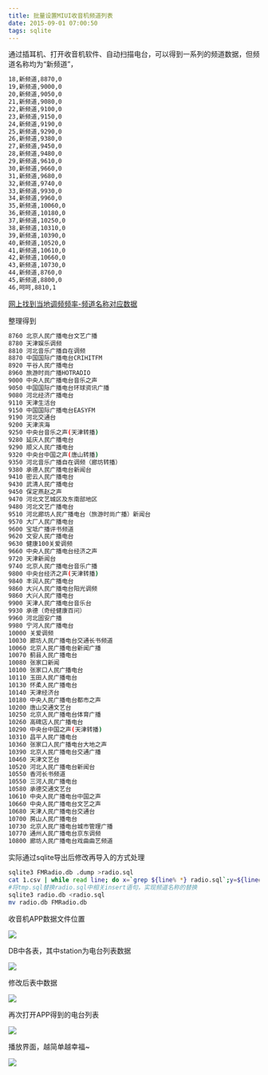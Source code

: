```yaml
---
title: 批量设置MIUI收音机频道列表
date: 2015-09-01 07:00:50
tags: sqlite
---
```


通过插耳机、打开收音机软件、自动扫描电台，可以得到一系列的频道数据，但频道名称均为“新频道”，

<!-- more -->

```bash
18,新频道,8870,0
19,新频道,9000,0
20,新频道,9050,0
21,新频道,9080,0
22,新频道,9100,0
23,新频道,9150,0
24,新频道,9190,0
25,新频道,9290,0
26,新频道,9380,0
27,新频道,9450,0
28,新频道,9480,0
29,新频道,9610,0
30,新频道,9660,0
31,新频道,9680,0
32,新频道,9740,0
33,新频道,9930,0
34,新频道,9960,0
35,新频道,10060,0
36,新频道,10180,0
37,新频道,10250,0
38,新频道,10310,0
39,新频道,10390,0
40,新频道,10520,0
41,新频道,10610,0
42,新频道,10660,0
43,新频道,10730,0
44,新频道,8760,0
45,新频道,8800,0
46,呵呵,8810,1
```

[网上找到当地调频频率-频道名称对应数据](http://tieba.baidu.com/p/1176987638)

整理得到
```bash
8760 北京人民广播电台文艺广播
8780 天津娱乐调频
8810 河北音乐广播自在调频
8870 中国国际广播电台CRIHITFM
8920 平谷人民广播电台
8960 旅游时尚广播HOTRADIO
9000 中央人民广播电台音乐之声
9050 中国国际广播电台环球资讯广播
9080 河北经济广播电台
9110 天津生活台
9150 中国国际广播电台EASYFM
9190 河北交通台
9200 天津滨海
9250 中央台音乐之声(天津转播)
9280 延庆人民广播电台
9290 顺义人民广播电台
9320 中央台中国之声(唐山转播)
9350 河北音乐广播自在调频（廊坊转播）
9380 承德人民广播电台新闻台
9410 密云人民广播电台
9430 武清人民广播电台
9450 保定燕赵之声
9470 河北文艺城区及东南部地区
9480 河北文艺广播电台
9510 河北廊坊人民广播电台（旅游时尚广播）新闻台
9570 大厂人民广播电台
9600 宝坻广播评书频道
9620 文安人民广播电台
9630 健康100关爱调频
9660 中央人民广播电台经济之声
9720 天津新闻台
9740 北京人民广播电台音乐广播
9800 中央台经济之声(天津转播)
9840 丰润人民广播电台
9860 大兴人民广播电台阳光调频
9860 大兴人民广播电台
9900 天津人民广播电台音乐台
9930 承德（奇经健康百问）
9960 河北固安广播
9980 宁河人民广播电台
10000 关爱调频
10030 廊坊人民广播电台交通长书频道
10060 北京人民广播电台新闻广播
10070 蓟县人民广播电台
10080 张家口新闻
10100 张家口人民广播电台
10110 玉田人民广播电台
10130 怀柔人民广播电台
10140 天津经济台
10180 中央人民广播电台都市之声
10200 唐山交通文艺台
10250 北京人民广播电台体育广播
10260 高碑店人民广播电台
10290 中央台中国之声(天津转播)
10310 昌平人民广播电台
10360 张家口人民广播电台大地之声
10390 北京人民广播电台交通广播
10460 天津文艺台
10520 河北人民广播电台新闻台
10550 香河长书频道
10550 三河人民广播电台
10580 承德交通文艺台
10610 中央人民广播电台中国之声
10660 中央人民广播电台文艺之声
10680 天津人民广播电台交通台
10700 房山人民广播电台
10730 北京人民广播电台城市管理广播
10770 通州人民广播电台京东调频
10800 廊坊人民广播电台戏曲曲艺频道
```

实际通过sqlite导出后修改再导入的方式处理
```bash
sqlite3 FMRadio.db .dump >radio.sql
cat 1.csv | while read line; do x=`grep ${line% *} radio.sql`;y=${line#* };echo ${x/新频道/$y}; done | sort >tmp.sql
#将tmp.sql替换radio.sql中相关insert语句，实现频道名称的替换
sqlite3 radio.db <radio.sql
mv radio.db FMRadio.db
```

收音机APP数据文件位置

![](http://ww2.sinaimg.cn/large/4bc2a2bajw1f39tb2aal2j20gm0dmmyk.jpg)

DB中各表，其中station为电台列表数据

![](http://ww1.sinaimg.cn/large/4bc2a2bajw1f39srwytjfj20gk0960v2.jpg)

修改后表中数据

![](http://ww2.sinaimg.cn/large/4bc2a2bajw1f39srxb0wrj20go0s8jyc.jpg)

再次打开APP得到的电台列表

![](http://ww2.sinaimg.cn/large/4bc2a2bajw1f39srxtk0mj20gq0scjti.jpg)

播放界面，越简单越幸福~

![](http://ww1.sinaimg.cn/large/4bc2a2bajw1f39srxxni8j20gm0satbd.jpg)
